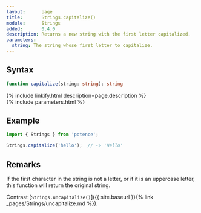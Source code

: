 ```yaml
---
layout:      page
title:       Strings.capitalize()
module:      Strings
added:       0.4.0
description: Returns a new string with the first letter capitalized.
parameters:
  string: The string whose first letter to capitalize.
---
```

## Syntax

```ts
function capitalize(string: string): string
```

<div class="description">{% include linkify.html description=page.description %}</div>
{% include parameters.html %}

## Example

```ts
import { Strings } from 'potence';

Strings.capitalize('hello');  // -> 'Hello'
```

## Remarks

If the first character in the string is not a letter, or if it is an uppercase
letter, this function will return the original string.

Contrast [`Strings.uncapitalize()`]({{ site.baseurl }}{% link _pages/Strings/uncapitalize.md %}).
